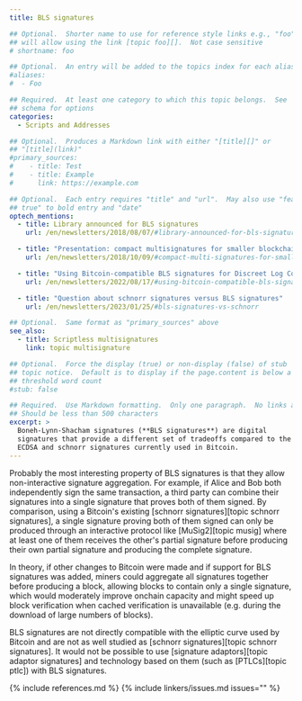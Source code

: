 ```yaml
---
title: BLS signatures

## Optional.  Shorter name to use for reference style links e.g., "foo"
## will allow using the link [topic foo][].  Not case sensitive
# shortname: foo

## Optional.  An entry will be added to the topics index for each alias
#aliases:
#  - Foo

## Required.  At least one category to which this topic belongs.  See
## schema for options
categories:
  - Scripts and Addresses

## Optional.  Produces a Markdown link with either "[title][]" or
## "[title](link)"
#primary_sources:
#    - title: Test
#    - title: Example
#      link: https://example.com

## Optional.  Each entry requires "title" and "url".  May also use "feature:
## true" to bold entry and "date"
optech_mentions:
  - title: Library announced for BLS signatures
    url: /en/newsletters/2018/08/07/#library-announced-for-bls-signatures

  - title: "Presentation: compact multisignatures for smaller blockchains"
    url: /en/newsletters/2018/10/09/#compact-multi-signatures-for-smaller-blockchains

  - title: "Using Bitcoin-compatible BLS signatures for Discreet Log Contracts (DLCs)"
    url: /en/newsletters/2022/08/17/#using-bitcoin-compatible-bls-signatures-for-dlcs

  - title: "Question about schnorr signatures versus BLS signatures"
    url: /en/newsletters/2023/01/25/#bls-signatures-vs-schnorr

## Optional.  Same format as "primary_sources" above
see_also:
  - title: Scriptless multisignatures
    link: topic multisignature

## Optional.  Force the display (true) or non-display (false) of stub
## topic notice.  Default is to display if the page.content is below a
## threshold word count
#stub: false

## Required.  Use Markdown formatting.  Only one paragraph.  No links allowed.
## Should be less than 500 characters
excerpt: >
  Boneh-Lynn-Shacham signatures (**BLS signatures**) are digital
  signatures that provide a different set of tradeoffs compared to the
  ECDSA and schnorr signatures currently used in Bitcoin.
---
```

Probably the most interesting property of BLS signatures is that they
allow non-interactive signature aggregation.  For example, if Alice and
Bob both independently sign the same transaction, a third party can
combine their signatures into a single signature that proves both of
them signed.  By comparison, using a Bitcoin's existing [schnorr
signatures][topic schnorr signatures], a single signature proving both
of them signed can only be produced through an interactive protocol like
[MuSig2][topic musig] where at least one of them receives the other's
partial signature before producing their own partial signature and
producing the complete signature.

In theory, if other changes to Bitcoin were made and if support for BLS
signatures was added, miners could aggregate all signatures together
before producing a block, allowing blocks to contain only a single
signature, which would moderately improve onchain capacity and might
speed up block verification when cached verification is unavailable (e.g.
during the download of large numbers of blocks).

BLS signatures are not directly compatible with the elliptic curve used
by Bitcoin and are not as well studied as [schnorr signatures][topic
schnorr signatures].  It would not be possible to use [signature
adaptors][topic adaptor signatures] and technology based on them (such
as [PTLCs][topic ptlc]) with BLS signatures.

{% include references.md %}
{% include linkers/issues.md issues="" %}
